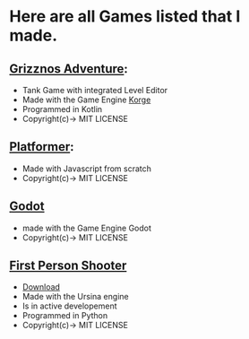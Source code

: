 # Here are all Games listed that I made.  
## [Grizznos Adventure](https://schneckedde.github.io/Grizznos-Adventure):
  - Tank Game with integrated Level Editor
  - Made with the Game Engine [Korge](https://github.com/korlibs)
  - Programmed in Kotlin
  - Copyright(c)-> MIT LICENSE


## [Platformer](https://schneckeddef.github.io/Platformer/):
  - Made with Javascript from scratch  
  - Copyright(c)-> MIT LICENSE
  
## [Godot](https://schneckeddef.github.io/Godot/)  
  - made with the Game Engine Godot
  - Copyright(c)-> MIT LICENSE

## [First Person Shooter](https://github.com/SchneckeddeF/First-Person-Shooter/)
  - [Download](https://github.com/SchneckeddeF/First-Person-Shooter/releases/download/v0.1/game.zip)
  - Made with the Ursina engine
  - Is in active developement
  - Programmed in Python
  - Copyright(c)-> MIT LICENSE
